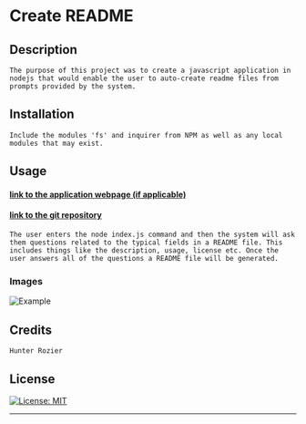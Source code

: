 # Create README

  ## Description 
    The purpose of this project was to create a javascript application in nodejs that would enable the user to auto-create readme files from prompts provided by the system.

  ## Installation
    Include the modules 'fs' and inquirer from NPM as well as any local modules that may exist.

  ## Usage

  #### [link to the application webpage (if applicable)]()
  #### [link to the git repository](https://github.com/rozierhj/nodeJS.readMe/tree/main)

    The user enters the node index.js command and then the system will ask them questions related to the typical fields in a README file. This includes things like the description, usage, license etc. Once the user answers all of the questions a README file will be generated.

  ### Images

  ![Example]()

  ## Credits
    Hunter Rozier

  ## License
  [![License: MIT](https://img.shields.io/badge/License-MIT-yellow.svg)](https://opensource.org/licenses/MIT)
  
  
  ---
